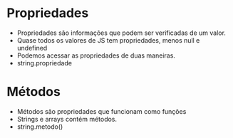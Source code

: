 # Propriedades

- Propriedades são informações que podem ser verificadas de um valor.
- Quase todos os valores de JS tem propriedades, menos null e undefined
- Podemos acessar as propriedades de duas maneiras.
- string.propriedade

# Métodos

- Métodos são propriedades que funcionam como funções
- Strings e arrays contém métodos.
- string.metodo()
